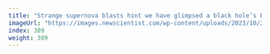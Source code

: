 ```yaml
---
title: "Strange supernova blasts hint we have glimpsed a black hole’s birth"
imageUrl: "https://images.newscientist.com/wp-content/uploads/2023/10/26121618/SEI_177376125.jpg?width=788"
index: 309
weight: 309
---
```

